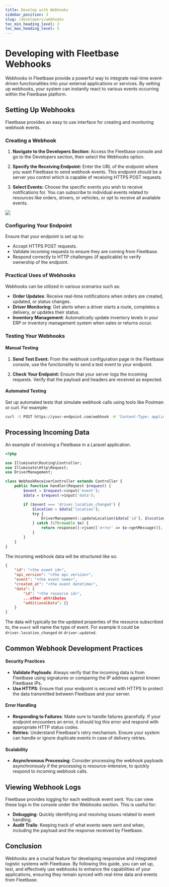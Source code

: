 ```yaml
---
title: Develop with Webhooks
sidebar_position: 3
slug: /developers/webhooks
toc_min_heading_level: 2
toc_max_heading_level: 5
---
```


# Developing with Fleetbase Webhooks

Webhooks in Fleetbase provide a powerful way to integrate real-time event-driven functionalities into your external applications or services. By setting up webhooks, your system can instantly react to various events occurring within the Fleetbase platform.

## Setting Up Webhooks
 
Fleetbase provides an easy to use interface for creating and monitoring webhook events.

### Creating a Webhook

1. **Navigate to the Developers Section:**
Access the Fleetbase console and go to the Developers section, then select the Webhooks option.

2. **Specify the Receiving Endpoint:**
Enter the URL of the endpoint where you want Fleetbase to send webhook events. This endpoint should be a server you control which is capable of receiving HTTPS POST requests.

3. **Select Events:**
Choose the specific events you wish to receive notifications for. You can subscribe to individual events related to resources like orders, drivers, or vehicles, or opt to receive all available events.

<div style={{display: 'flex', textAlign: 'center', display: 'flex', alignItems: 'center', justifyContent: 'center'}}>
    <img src="/img/create-webhook.png" style={{width: '800px'}} />
</div>


### Configuring Your Endpoint

Ensure that your endpoint is set up to:

- Accept HTTPS POST requests.
- Validate incoming requests to ensure they are coming from Fleetbase.
- Respond correctly to HTTP challenges (if applicable) to verify ownership of the endpoint.

### Practical Uses of Webhooks

Webhooks can be utilized in various scenarios such as:

- **Order Updates**: Receive real-time notifications when orders are created, updated, or status changes.
- **Driver Monitoring**: Get alerts when a driver starts a route, completes a delivery, or updates their status.
- **Inventory Management**: Automatically update inventory levels in your ERP or inventory management system when sales or returns occur.

### Testing Your Webhooks

#### Manual Testing

1. **Send Test Event:**
From the webhook configuration page in the Fleetbase console, use the functionality to send a test event to your endpoint.

2. **Check Your Endpoint:**
Ensure that your server logs the incoming requests. Verify that the payload and headers are received as expected.

#### Automated Testing

Set up automated tests that simulate webhook calls using tools like Postman or curl. For example:

```bash
curl -X POST https://your-endpoint.com/webhook -H 'Content-Type: application/json' -d '{"event":"order.updated","data":{"id":"order_xxxabc","status":"dispatched"}}'
```

## Processing Incoming Data

An example of receiving a Fleetbase in a Laravel application.

```php
<?php

use Illuminate\Routing\Controller;
use Illuminate\Http\Request;
use DriverManagement;

class WebhookReceiverController extends Controller {
    public function handler(Request $request) {
        $event = $request->input('event');
        $data = $request->input('data');

        if ($event === 'driver.location_changed') {
            $location = $data['location'];
            try {
                DriverManagement::updateLocation($data['id'], $location);
            } catch (\Throwable $e) {
                return response()->json(['error' => $e->getMessage()], 400);
            }
        }
    }
}
```

The incoming webhook data will be structured like so:

```json
{
    "id": "<the event id>",
    "api_version": "<the api version>",
    "event": "<the event name>",
    "created_at": "<the event datetime>",
    "data": {
        "id": "<the resource id>",
        ...other attributes
        "additionalData": {}
    }
}
```

The data will typically be the updated properties of the resource subscribed to, the `event` will name the type of event. For example it could be `driver.location_changed` or `driver.updated`.

## Common Webhook Development Practices

#### Security Practices

- **Validate Payloads**: Always verify that the incoming data is from Fleetbase using signatures or comparing the IP address against known Fleetbase IPs.
- **Use HTTPS**: Ensure that your endpoint is secured with HTTPS to protect the data transmitted between Fleetbase and your server.

#### Error Handling

- **Responding to Failures**: Make sure to handle failures gracefully. If your endpoint encounters an error, it should log this error and respond with appropriate HTTP status codes.
- **Retries**: Understand Fleetbase's retry mechanism. Ensure your system can handle or ignore duplicate events in case of delivery retries.

#### Scalability

- **Asynchronous Processing**: Consider processing the webhook payloads asynchronously if the processing is resource-intensive, to quickly respond to incoming webhook calls.

## Viewing Webhook Logs

Fleetbase provides logging for each webhook event sent. You can view these logs in the console under the Webhooks section. This is useful for:

- **Debugging**: Quickly identifying and resolving issues related to event handling.
- **Audit Trails**: Keeping track of what events were sent and when, including the payload and the response received by Fleetbase.

## Conclusion

Webhooks are a crucial feature for developing responsive and integrated logistic systems with Fleetbase. By following this guide, you can set up, test, and effectively use webhooks to enhance the capabilities of your applications, ensuring they remain synced with real-time data and events from Fleetbase.

